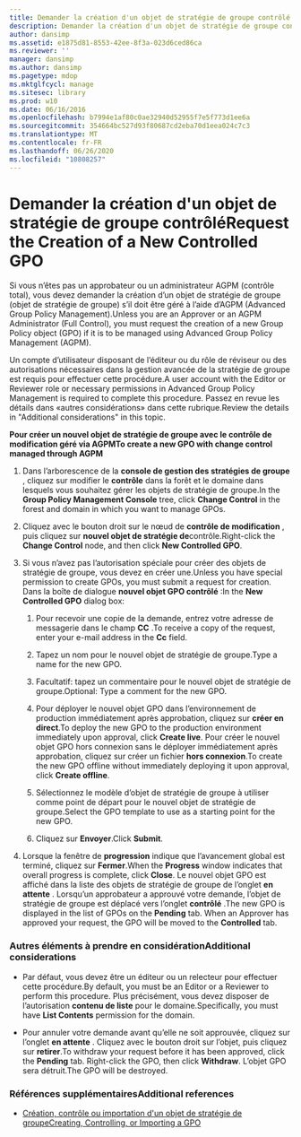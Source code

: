 ```yaml
---
title: Demander la création d'un objet de stratégie de groupe contrôlé
description: Demander la création d'un objet de stratégie de groupe contrôlé
author: dansimp
ms.assetid: e1875d81-8553-42ee-8f3a-023d6ced86ca
ms.reviewer: ''
manager: dansimp
ms.author: dansimp
ms.pagetype: mdop
ms.mktglfcycl: manage
ms.sitesec: library
ms.prod: w10
ms.date: 06/16/2016
ms.openlocfilehash: b7994e1af80c0ae32940d52955f7e5f773d1ee6a
ms.sourcegitcommit: 354664bc527d93f80687cd2eba70d1eea024c7c3
ms.translationtype: MT
ms.contentlocale: fr-FR
ms.lasthandoff: 06/26/2020
ms.locfileid: "10808257"
---
```

# <span data-ttu-id="0dc79-103">Demander la création d'un objet de stratégie de groupe contrôlé</span><span class="sxs-lookup"><span data-stu-id="0dc79-103">Request the Creation of a New Controlled GPO</span></span>


<span data-ttu-id="0dc79-104">Si vous n’êtes pas un approbateur ou un administrateur AGPM (contrôle total), vous devez demander la création d’un objet de stratégie de groupe (objet de stratégie de groupe) s’il doit être géré à l’aide d’AGPM (Advanced Group Policy Management).</span><span class="sxs-lookup"><span data-stu-id="0dc79-104">Unless you are an Approver or an AGPM Administrator (Full Control), you must request the creation of a new Group Policy object (GPO) if it is to be managed using Advanced Group Policy Management (AGPM).</span></span>

<span data-ttu-id="0dc79-105">Un compte d’utilisateur disposant de l’éditeur ou du rôle de réviseur ou des autorisations nécessaires dans la gestion avancée de la stratégie de groupe est requis pour effectuer cette procédure.</span><span class="sxs-lookup"><span data-stu-id="0dc79-105">A user account with the Editor or Reviewer role or necessary permissions in Advanced Group Policy Management is required to complete this procedure.</span></span> <span data-ttu-id="0dc79-106">Passez en revue les détails dans «autres considérations» dans cette rubrique.</span><span class="sxs-lookup"><span data-stu-id="0dc79-106">Review the details in "Additional considerations" in this topic.</span></span>

**<span data-ttu-id="0dc79-107">Pour créer un nouvel objet de stratégie de groupe avec le contrôle de modification géré via AGPM</span><span class="sxs-lookup"><span data-stu-id="0dc79-107">To create a new GPO with change control managed through AGPM</span></span>**

1.  <span data-ttu-id="0dc79-108">Dans l’arborescence de la **console de gestion des stratégies de groupe** , cliquez sur modifier le **contrôle** dans la forêt et le domaine dans lesquels vous souhaitez gérer les objets de stratégie de groupe.</span><span class="sxs-lookup"><span data-stu-id="0dc79-108">In the **Group Policy Management Console** tree, click **Change Control** in the forest and domain in which you want to manage GPOs.</span></span>

2.  <span data-ttu-id="0dc79-109">Cliquez avec le bouton droit sur le nœud de **contrôle de modification** , puis cliquez sur **nouvel objet de stratégie de**contrôle.</span><span class="sxs-lookup"><span data-stu-id="0dc79-109">Right-click the **Change Control** node, and then click **New Controlled GPO**.</span></span>

3.  <span data-ttu-id="0dc79-110">Si vous n’avez pas l’autorisation spéciale pour créer des objets de stratégie de groupe, vous devez en créer une.</span><span class="sxs-lookup"><span data-stu-id="0dc79-110">Unless you have special permission to create GPOs, you must submit a request for creation.</span></span> <span data-ttu-id="0dc79-111">Dans la boîte de dialogue **nouvel objet GPO contrôlé** :</span><span class="sxs-lookup"><span data-stu-id="0dc79-111">In the **New Controlled GPO** dialog box:</span></span>

    1.  <span data-ttu-id="0dc79-112">Pour recevoir une copie de la demande, entrez votre adresse de messagerie dans le champ **CC** .</span><span class="sxs-lookup"><span data-stu-id="0dc79-112">To receive a copy of the request, enter your e-mail address in the **Cc** field.</span></span>

    2.  <span data-ttu-id="0dc79-113">Tapez un nom pour le nouvel objet de stratégie de groupe.</span><span class="sxs-lookup"><span data-stu-id="0dc79-113">Type a name for the new GPO.</span></span>

    3.  <span data-ttu-id="0dc79-114">Facultatif: tapez un commentaire pour le nouvel objet de stratégie de groupe.</span><span class="sxs-lookup"><span data-stu-id="0dc79-114">Optional: Type a comment for the new GPO.</span></span>

    4.  <span data-ttu-id="0dc79-115">Pour déployer le nouvel objet GPO dans l’environnement de production immédiatement après approbation, cliquez sur **créer en direct**.</span><span class="sxs-lookup"><span data-stu-id="0dc79-115">To deploy the new GPO to the production environment immediately upon approval, click **Create live**.</span></span> <span data-ttu-id="0dc79-116">Pour créer le nouvel objet GPO hors connexion sans le déployer immédiatement après approbation, cliquez sur créer un fichier **hors connexion**.</span><span class="sxs-lookup"><span data-stu-id="0dc79-116">To create the new GPO offline without immediately deploying it upon approval, click **Create offline**.</span></span>

    5.  <span data-ttu-id="0dc79-117">Sélectionnez le modèle d’objet de stratégie de groupe à utiliser comme point de départ pour le nouvel objet de stratégie de groupe.</span><span class="sxs-lookup"><span data-stu-id="0dc79-117">Select the GPO template to use as a starting point for the new GPO.</span></span>

    6.  <span data-ttu-id="0dc79-118">Cliquez sur **Envoyer**.</span><span class="sxs-lookup"><span data-stu-id="0dc79-118">Click **Submit**.</span></span>

4.  <span data-ttu-id="0dc79-119">Lorsque la fenêtre de **progression** indique que l’avancement global est terminé, cliquez sur **Fermer**.</span><span class="sxs-lookup"><span data-stu-id="0dc79-119">When the **Progress** window indicates that overall progress is complete, click **Close**.</span></span> <span data-ttu-id="0dc79-120">Le nouvel objet GPO est affiché dans la liste des objets de stratégie de groupe de l’onglet **en attente** . Lorsqu’un approbateur a approuvé votre demande, l’objet de stratégie de groupe est déplacé vers l’onglet **contrôlé** .</span><span class="sxs-lookup"><span data-stu-id="0dc79-120">The new GPO is displayed in the list of GPOs on the **Pending** tab. When an Approver has approved your request, the GPO will be moved to the **Controlled** tab.</span></span>

### <span data-ttu-id="0dc79-121">Autres éléments à prendre en considération</span><span class="sxs-lookup"><span data-stu-id="0dc79-121">Additional considerations</span></span>

-   <span data-ttu-id="0dc79-122">Par défaut, vous devez être un éditeur ou un relecteur pour effectuer cette procédure.</span><span class="sxs-lookup"><span data-stu-id="0dc79-122">By default, you must be an Editor or a Reviewer to perform this procedure.</span></span> <span data-ttu-id="0dc79-123">Plus précisément, vous devez disposer de l’autorisation **contenu de liste** pour le domaine.</span><span class="sxs-lookup"><span data-stu-id="0dc79-123">Specifically, you must have **List Contents** permission for the domain.</span></span>

-   <span data-ttu-id="0dc79-124">Pour annuler votre demande avant qu’elle ne soit approuvée, cliquez sur l’onglet **en attente** . Cliquez avec le bouton droit sur l’objet, puis cliquez sur **retirer**.</span><span class="sxs-lookup"><span data-stu-id="0dc79-124">To withdraw your request before it has been approved, click the **Pending** tab. Right-click the GPO, then click **Withdraw**.</span></span> <span data-ttu-id="0dc79-125">L’objet GPO sera détruit.</span><span class="sxs-lookup"><span data-stu-id="0dc79-125">The GPO will be destroyed.</span></span>

### <span data-ttu-id="0dc79-126">Références supplémentaires</span><span class="sxs-lookup"><span data-stu-id="0dc79-126">Additional references</span></span>

-   [<span data-ttu-id="0dc79-127">Création, contrôle ou importation d'un objet de stratégie de groupe</span><span class="sxs-lookup"><span data-stu-id="0dc79-127">Creating, Controlling, or Importing a GPO</span></span>](creating-controlling-or-importing-a-gpo-editor.md)

 

 






